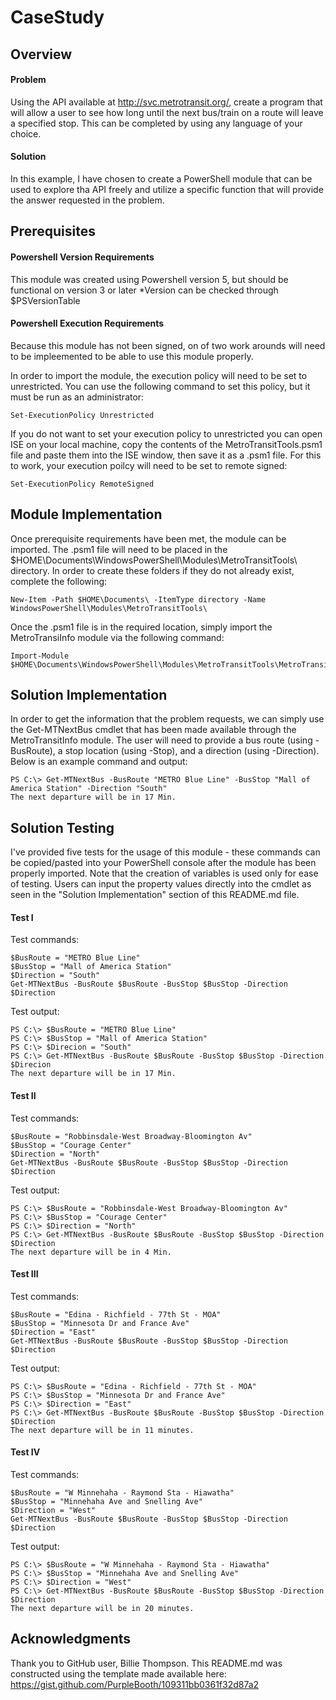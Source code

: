 # CaseStudy

## Overview

#### Problem
Using the API available at http://svc.metrotransit.org/, create a program that will allow a user to see how long until the next bus/train on a route will leave a specified stop. This can be completed by using any language of your choice. 

#### Solution
In this example, I have chosen to create a PowerShell module that can be used to explore tha API freely and utilize a specific function that will provide the answer requested in the problem.

## Prerequisites
#### Powershell Version Requirements
This module was created using Powershell version 5, but should be functional on version 3 or later
  *Version can be checked through $PSVersionTable

#### Powershell Execution Requirements
Because this module has not been signed, on of two work arounds will need to be impleemented to be able to use this module properly.

In order to import the module, the execution policy will need to be set to unrestricted. You can use the following command to set this policy, but it must be run as an administrator:
```
Set-ExecutionPolicy Unrestricted
```

If you do not want to set your execution policy to unrestricted you can open ISE on your local machine, copy the contents of the MetroTransitTools.psm1 file and paste them into the ISE window, then save it as a .psm1 file. For this to work, your execution poilcy will need to be set to remote signed:
```
Set-ExecutionPolicy RemoteSigned
```
## Module Implementation
Once prerequisite requirements have been met, the module can be imported. The .psm1 file will need to be placed in the $HOME\Documents\WindowsPowerShell\Modules\MetroTransitTools\ directory. In order to create these folders if they do not already exist, complete the following:
```
New-Item -Path $HOME\Documents\ -ItemType directory -Name WindowsPowerShell\Modules\MetroTransitTools\
``` 
Once the .psm1 file is in the required location, simply import the MetroTransiInfo module via the following command:
```
Import-Module $HOME\Documents\WindowsPowerShell\Modules\MetroTransitTools\MetroTransitInfo.psm1
```
## Solution Implementation
In order to get the information that the problem requests, we can simply use the Get-MTNextBus cmdlet that has been made available through the MetroTransitInfo module. The user will need to provide a bus route (using -BusRoute), a stop location (using -Stop), and a direction (using -Direction). Below is an example command and output:
```
PS C:\> Get-MTNextBus -BusRoute "METRO Blue Line" -BusStop "Mall of America Station" -Direction "South"
The next departure will be in 17 Min.
```

## Solution Testing
I've provided five tests for the usage of this module - these commands can be copied/pasted into your PowerShell console after the module has been properly imported. Note that the creation of variables is used only for ease of testing. Users can input the property values directly into the cmdlet as seen in the "Solution Implementation" section of this README.md file. 

#### Test I
Test commands:
```
$BusRoute = "METRO Blue Line"
$BusStop = "Mall of America Station"
$Direction = "South"
Get-MTNextBus -BusRoute $BusRoute -BusStop $BusStop -Direction $Direction
```
Test output:
```
PS C:\> $BusRoute = "METRO Blue Line"
PS C:\> $BusStop = "Mall of America Station"
PS C:\> $Direcion = "South"
PS C:\> Get-MTNextBus -BusRoute $BusRoute -BusStop $BusStop -Direction $Direcion
The next departure will be in 17 Min.
```

#### Test II
Test commands:
```
$BusRoute = "Robbinsdale-West Broadway-Bloomington Av"
$BusStop = "Courage Center"
$Direction = "North"
Get-MTNextBus -BusRoute $BusRoute -BusStop $BusStop -Direction $Direction
```
Test output:
```
PS C:\> $BusRoute = "Robbinsdale-West Broadway-Bloomington Av"
PS C:\> $BusStop = "Courage Center"
PS C:\> $Direction = "North"
PS C:\> Get-MTNextBus -BusRoute $BusRoute -BusStop $BusStop -Direction $Direction
The next departure will be in 4 Min.
```
#### Test III
Test commands:
```
$BusRoute = "Edina - Richfield - 77th St - MOA"
$BusStop = "Minnesota Dr and France Ave"
$Direction = "East"
Get-MTNextBus -BusRoute $BusRoute -BusStop $BusStop -Direction $Direction
```
Test output:
```
PS C:\> $BusRoute = "Edina - Richfield - 77th St - MOA"
PS C:\> $BusStop = "Minnesota Dr and France Ave"
PS C:\> $Direction = "East"
PS C:\> Get-MTNextBus -BusRoute $BusRoute -BusStop $BusStop -Direction $Direction
The next departure will be in 11 minutes.
```

#### Test IV
Test commands:
```
$BusRoute = "W Minnehaha - Raymond Sta - Hiawatha"
$BusStop = "Minnehaha Ave and Snelling Ave"
$Direction = "West"
Get-MTNextBus -BusRoute $BusRoute -BusStop $BusStop -Direction $Direction
```
Test output:
```
PS C:\> $BusRoute = "W Minnehaha - Raymond Sta - Hiawatha"
PS C:\> $BusStop = "Minnehaha Ave and Snelling Ave"
PS C:\> $Direction = "West"
PS C:\> Get-MTNextBus -BusRoute $BusRoute -BusStop $BusStop -Direction $Direction
The next departure will be in 20 minutes.
```
## Acknowledgments

Thank you to GitHub user, Billie Thompson. This README.md was constructed using the template made available here: https://gist.github.com/PurpleBooth/109311bb0361f32d87a2
